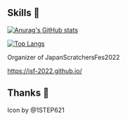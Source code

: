 
## Skills 📝
[![Anurag's GitHub stats](https://github-readme-stats.vercel.app/api?username=Tsuion)](https://github.com/anuraghazra/github-readme-stats)

[![Top Langs](https://github-readme-stats.vercel.app/api/top-langs/?username=Tsuion)](https://github.com/anuraghazra/github-readme-stats)

Organizer of JapanScratchersFes2022

https://jsf-2022.github.io/

## Thanks 💖

Icon by @1STEP621
